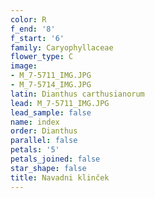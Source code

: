 ```yaml
---
color: R
f_end: '8'
f_start: '6'
family: Caryophyllaceae
flower_type: C
image:
- M_7-5711_IMG.JPG
- M_7-5714_IMG.JPG
latin: Dianthus carthusianorum
lead: M_7-5711_IMG.JPG
lead_sample: false
name: index
order: Dianthus
parallel: false
petals: '5'
petals_joined: false
star_shape: false
title: Navadni klinček
---
```


